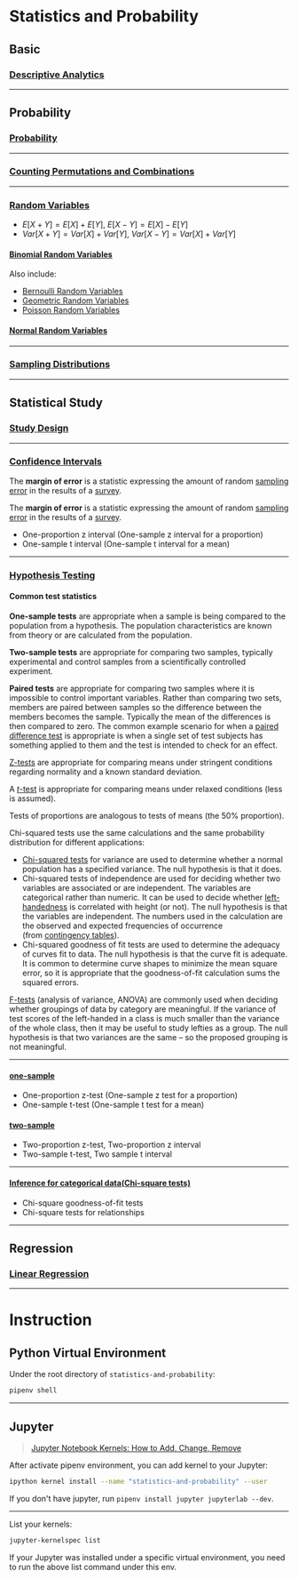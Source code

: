 # Statistics and Probability

## Basic

### [Descriptive Analytics](./descriptive_analytics.ipynb)

---

## Probability

### [Probability](./probability.ipynb)

---

### [Counting Permutations and Combinations](/.counting_permutations_and_combinations.ipynb)

---

### [Random Variables](./random_variables.ipynb)

- $E[X+Y] = E[X] + E[Y]$, $E[X-Y] = E[X] - E[Y]$
- $Var[X+Y] = Var[X] + Var[Y]$, $Var[X-Y] = Var[X] + Var[Y]$

#### [Binomial Random Variables](./binomial.ipynb)

Also include:
- [Bernoulli Random Variables](./binomial.ipynb)
- [Geometric Random Variables](./binomial.ipynb)
- [Poisson Random Variables](./binomial.ipynb)

#### [Normal Random Variables](./normal.ipynb)

---

### [Sampling Distributions](./smapling_distributions.ipynb)

---

## Statistical Study

### [Study Design](./study_design.ipynb)

---

### [Confidence Intervals](./confidence_intervals.ipynb)

The **margin of error** is a statistic expressing the amount of random [sampling error](https://en.wikipedia.org/wiki/Sampling_error "Sampling error") in the results of a [survey](https://en.wikipedia.org/wiki/Statistical_survey "Statistical survey").

The **margin of error** is a statistic expressing the amount of random [sampling error](https://en.wikipedia.org/wiki/Sampling_error "Sampling error") in the results of a [survey](https://en.wikipedia.org/wiki/Statistical_survey "Statistical survey").

- One-proportion z interval (One-sample z interval for a proportion)
- One-sample t interval (One-sample t interval for a mean)

---

### [Hypothesis Testing](./hypothesis_testing.ipynb)

#### Common test statistics

**One-sample tests** are appropriate when a sample is being compared to the population from a hypothesis. The population characteristics are known from theory or are calculated from the population.

**Two-sample tests** are appropriate for comparing two samples, typically experimental and control samples from a scientifically controlled experiment.

**Paired tests** are appropriate for comparing two samples where it is impossible to control important variables. Rather than comparing two sets, members are paired between samples so the difference between the members becomes the sample. Typically the mean of the differences is then compared to zero. The common example scenario for when a [paired difference test](https://en.wikipedia.org/wiki/Paired_difference_test "Paired difference test") is appropriate is when a single set of test subjects has something applied to them and the test is intended to check for an effect.

[Z-tests](https://en.wikipedia.org/wiki/Z-test "Z-test") are appropriate for comparing means under stringent conditions regarding normality and a known standard deviation.

A [_t_-test](https://en.wikipedia.org/wiki/Student%27s_t-test "Student's t-test") is appropriate for comparing means under relaxed conditions (less is assumed).

Tests of proportions are analogous to tests of means (the 50% proportion).

Chi-squared tests use the same calculations and the same probability distribution for different applications:

-   [Chi-squared tests](https://en.wikipedia.org/wiki/Chi-squared_test "Chi-squared test") for variance are used to determine whether a normal population has a specified variance. The null hypothesis is that it does.
-   Chi-squared tests of independence are used for deciding whether two variables are associated or are independent. The variables are categorical rather than numeric. It can be used to decide whether [left-handedness](https://en.wikipedia.org/wiki/Left-handedness "Left-handedness") is correlated with height (or not). The null hypothesis is that the variables are independent. The numbers used in the calculation are the observed and expected frequencies of occurrence (from [contingency tables](https://en.wikipedia.org/wiki/Contingency_table "Contingency table")).
-   Chi-squared goodness of fit tests are used to determine the adequacy of curves fit to data. The null hypothesis is that the curve fit is adequate. It is common to determine curve shapes to minimize the mean square error, so it is appropriate that the goodness-of-fit calculation sums the squared errors.

[F-tests](https://en.wikipedia.org/wiki/F-test "F-test") (analysis of variance, ANOVA) are commonly used when deciding whether groupings of data by category are meaningful. If the variance of test scores of the left-handed in a class is much smaller than the variance of the whole class, then it may be useful to study lefties as a group. The null hypothesis is that two variances are the same – so the proposed grouping is not meaningful.

---

#### [one-sample](./one-sample.ipynb)

- One-proportion z-test (One-sample z test for a proportion)
- One-sample t-test (One-sample t test for a mean)

#### [two-sample](./two-sample.ipynb)

- Two-proportion z-test, Two-proportion z interval
- Two-sample t-test, Two sample t interval

---

#### [Inference for categorical data(Chi-square tests)](./chi-square_test.ipynb)

- Chi-square goodness-of-fit tests
- Chi-square tests for relationships

---

## Regression

### [Linear Regression](./linear_regression.ipynb)

---

# Instruction

## Python Virtual Environment

Under the root directory of `statistics-and-probability`:

```sh
pipenv shell
```

---

## Jupyter

> [Jupyter Notebook Kernels: How to Add, Change, Remove](https://queirozf.com/entries/jupyter-kernels-how-to-add-change-remove)

After activate pipenv environment, you can add kernel to your Jupyter:

```sh
ipython kernel install --name "statistics-and-probability" --user
```

If you don't have jupyter, run `pipenv install jupyter jupyterlab --dev`.

---

List your kernels:

```sh
jupyter-kernelspec list
```

If your Jupyter was installed under a specific virtual environment, you need to run the above list command under this env.